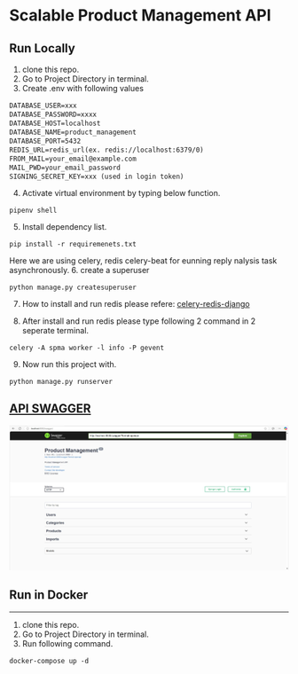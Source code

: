# Scalable Product Management API

## Run Locally  
1. clone this repo.
2. Go to Project Directory in terminal. 
3. Create .env with following values
````
DATABASE_USER=xxx
DATABASE_PASSWORD=xxxx
DATABASE_HOST=localhost
DATABASE_NAME=product_management
DATABASE_PORT=5432
REDIS_URL=redis_url(ex. redis://localhost:6379/0)
FROM_MAIL=your_email@example.com
MAIL_PWD=your_email_password
SIGNING_SECRET_KEY=xxx (used in login token)
````
4. Activate virtual environment  by typing below function.
````
pipenv shell
````
5. Install dependency list.
````
pip install -r requiremenets.txt
````
Here we are using celery, redis celery-beat for eunning reply nalysis task asynchronously.
6. create a superuser
````
python manage.py createsuperuser
````
7. How to install and run redis please refere: [celery-redis-django](https://www.codingforentrepreneurs.com/blog/celery-redis-django)

8. After install  and run redis please type following 2 command in 2 seperate terminal.
````
celery -A spma worker -l info -P gevent

````
9. Now run this project with.
```
python manage.py runserver
```
 
[API SWAGGER](http://localhost:8000/swagger)
---
![API SWAGGER](api_swagger.jpg)

## Run in Docker
---
1. clone this repo.
2. Go to Project Directory in terminal.
3. Run following command.
```
docker-compose up -d
```